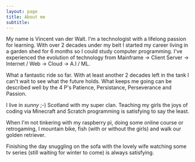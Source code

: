 ```yaml
---
layout: page
title: About me
subtitle: 
---
```


My name is Vincent van der Walt. I'm a technologist with a lifelong passion for learning. With over 2 decades under my belt I started my career living in a garden shed for 6 months so I could study computer programming. I've experienced the evolution of technology from Mainframe -> Client Server -> Internet / Web -> Cloud -> A.I / ML.

What a fantastic ride so far. With at least another 2 decades left in the tank I can't wait to see what the future holds. What keeps me going can be described well by the 4 P's Patience, Persistance, Perseverance and Passion.

I live in *sunny* ;-) Scotland with my super clan. Teaching my girls the joys of coding via Minecraft and Scratch programming is satisfying to say the least.

When I'm not tinkering with my raspberry pi, doing some online course or retrogaming, I mountain bike, fish (with or without the girls) and walk our golden retriever.

Finishing the day snuggling on the sofa with the lovely wife watching some tv series (still waiting for winter to come) is always satisfying.